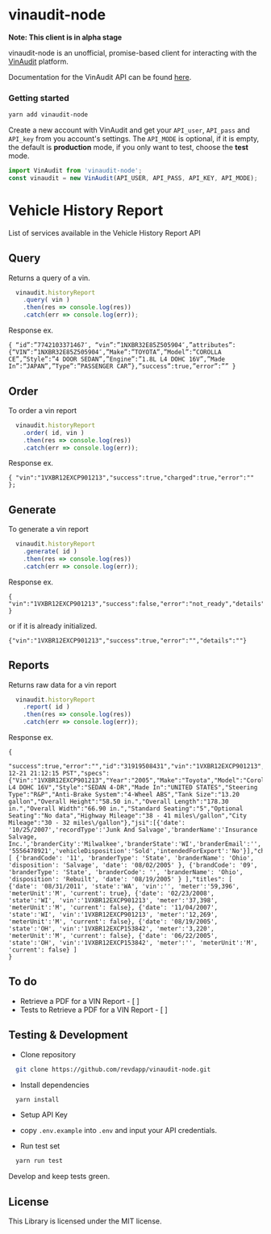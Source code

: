vinaudit-node
=========

**Note: This client is in alpha stage**

vinaudit-node is an unofficial, promise-based client for interacting with the [VinAudit](https://vinaudit.com/) platform.

Documentation for the VinAudit API can be found [here](http://www.vinaudit.com/api-documentation-extended/).

### Getting started


```bash
yarn add vinaudit-node
```

Create a new account with VinAudit and get your `API_user`, `API_pass` and `API_key` from you account's settings.
The ```API_MODE``` is optional, if it is empty, the default is **production** mode, if you only want to test, choose the **test** mode.

```javascript
import VinAudit from 'vinaudit-node';
const vinaudit = new VinAudit(API_USER, API_PASS, API_KEY, API_MODE);
```

Vehicle History Report
======================

List of services available in the Vehicle History Report API

Query
-----------

Returns a query of a vin.

```javascript
  vinaudit.historyReport
    .query( vin )
    .then(res => console.log(res))
    .catch(err => console.log(err));
```
Response ex.
```
{ “id”:”7742103371467″, “vin”:”1NXBR32E85Z505904″,”attributes”:{“VIN”:”1NXBR32E85Z505904″,”Make”:”TOYOTA”,”Model”:”COROLLA CE”,”Style”:”4 DOOR SEDAN”,”Engine”:”1.8L L4 DOHC 16V”,”Made In”:”JAPAN”,”Type”:”PASSENGER CAR”},”success”:true,”error”:”” }
```

Order
-----------

To order a vin report

```javascript
  vinaudit.historyReport
    .order( id, vin )
    .then(res => console.log(res))
    .catch(err => console.log(err));
```
Response ex.
```
{ "vin":"1VXBR12EXCP901213","success":true,"charged":true,"error":"" };

```

Generate
-----------

To generate a vin report

```javascript
  vinaudit.historyReport
    .generate( id )
    .then(res => console.log(res))
    .catch(err => console.log(err));
```
Response ex.
```
{ "vin":"1VXBR12EXCP901213","success":false,"error":"not_ready","details":"initialized" }
```
or if it is already initialized.
```
{"vin":"1VXBR12EXCP901213","success":true,"error":"","details":""}
```

Reports
-----------

Returns raw data for a vin report

```javascript
  vinaudit.historyReport
    .report( id )
    .then(res => console.log(res))
    .catch(err => console.log(err));
```
Response ex.
```
{
  "success":true,"error":"","id":"31919508431","vin":"1VXBR12EXCP901213","date":"2011-12-21 21:12:15 PST","specs":{"Vin":"1VXBR12EXCP901213","Year":"2005","Make":"Toyota","Model":"Corolla","Trim":"CE","Engine":"1.8L L4 DOHC 16V","Style":"SEDAN 4-DR","Made In":"UNITED STATES","Steering Type":"R&P","Anti-Brake System":"4-Wheel ABS","Tank Size":"13.20 gallon","Overall Height":"58.50 in.","Overall Length":"178.30 in.","Overall Width":"66.90 in.","Standard Seating":"5","Optional Seating":"No data","Highway Mileage":"38 - 41 miles\/gallon","City Mileage":"30 - 32 miles\/gallon"},"jsi":[{'date': '10/25/2007','recordType':'Junk And Salvage','branderName':'Insurance Salvage, Inc.','branderCity':'Milwalkee','branderState':'WI','branderEmail':'','branderPhone': '5556478921','vehicleDisposition':'Sold','intendedForExport':'No'}],"checks":[ {'brandCode': '11', 'branderType': 'State', 'branderName': 'Ohio', 'disposition': 'Salvage', 'date': '08/02/2005' }, {'brandCode': '09', 'branderType': 'State', 'branderCode': '', 'branderName': 'Ohio', 'disposition': 'Rebuilt', 'date': '08/19/2005' } ],"titles": [ {'date': '08/31/2011', 'state':'WA', 'vin':'', 'meter':'59,396', 'meterUnit':'M', 'current': true}, {'date': '02/23/2008', 'state':'WI', 'vin':'1VXBR12EXCP901213', 'meter':'37,398', 'meterUnit':'M', 'current': false}, {'date': '11/04/2007', 'state':'WI', 'vin':'1VXBR12EXCP901213', 'meter':'12,269', 'meterUnit':'M', 'current': false}, {'date': '08/19/2005', 'state':'OH', 'vin':'1VXBR12EXCP153842', 'meter':'3,220', 'meterUnit':'M', 'current': false}, {'date': '06/22/2005', 'state':'OH', 'vin':'1VXBR12EXCP153842', 'meter':'', 'meterUnit':'M', 'current': false} ]
}
```

To do
-----------

* Retrieve a PDF for a VIN Report - [ ]
* Tests to Retrieve a PDF for a VIN Report - [ ]

Testing & Development
-----------

* Clone repository

```bash
  git clone https://github.com/revdapp/vinaudit-node.git
```

* Install dependencies

```bash
  yarn install
```

* Setup API Key

- copy `.env.example` into `.env` and input your API credentials.

* Run test set

```bash
  yarn run test
```

Develop and keep tests green.

License
-----------

This Library is licensed under the MIT license.
